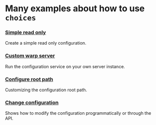 # Many examples about how to use `choices`

### [Simple read only](simple_readonly.rs)

Create a simple read only configuration.

### [Custom warp server](custom_warp_server.rs)

Run the configuration service on your own server instance.

### [Configure root path](configure_root_path.rs)

Customizing the configuration root path.

### [Change configuration](change_config.rs)

Shows how to modify the configuration programmatically or through the API.
